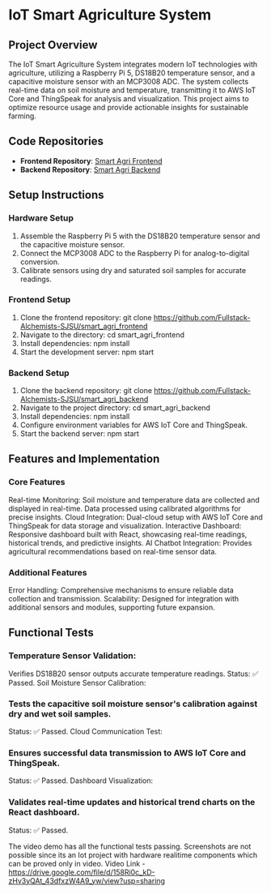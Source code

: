# IoT Smart Agriculture System

## Project Overview

The IoT Smart Agriculture System integrates modern IoT technologies with agriculture, utilizing a Raspberry Pi 5, DS18B20 temperature sensor, and a capacitive moisture sensor with an MCP3008 ADC. The system collects real-time data on soil moisture and temperature, transmitting it to AWS IoT Core and ThingSpeak for analysis and visualization. This project aims to optimize resource usage and provide actionable insights for sustainable farming.

## Code Repositories

- **Frontend Repository**: [Smart Agri Frontend](https://github.com/Fullstack-Alchemists-SJSU/smart_agri_frontend)
- **Backend Repository**: [Smart Agri Backend](https://github.com/Fullstack-Alchemists-SJSU/smart_agri_backend)

## Setup Instructions

### Hardware Setup

1. Assemble the Raspberry Pi 5 with the DS18B20 temperature sensor and the capacitive moisture sensor.
2. Connect the MCP3008 ADC to the Raspberry Pi for analog-to-digital conversion.
3. Calibrate sensors using dry and saturated soil samples for accurate readings.

### Frontend Setup

1. Clone the frontend repository:
   git clone https://github.com/Fullstack-Alchemists-SJSU/smart_agri_frontend
2.  Navigate to the directory:
    cd smart_agri_frontend
3. Install dependencies:
    npm install
4. Start the development server:
    npm start

### Backend Setup

1. Clone the backend repository:
git clone https://github.com/Fullstack-Alchemists-SJSU/smart_agri_backend
2. Navigate to the project directory:
cd smart_agri_backend
3. Install dependencies:
npm install
4. Configure environment variables for AWS IoT Core and ThingSpeak.
5. Start the backend server:
npm start

## Features and Implementation
### Core Features
Real-time Monitoring:
Soil moisture and temperature data are collected and displayed in real-time.
Data processed using calibrated algorithms for precise insights.
Cloud Integration:
Dual-cloud setup with AWS IoT Core and ThingSpeak for data storage and visualization.
Interactive Dashboard:
Responsive dashboard built with React, showcasing real-time readings, historical trends, and predictive insights.
AI Chatbot Integration:
Provides agricultural recommendations based on real-time sensor data.
### Additional Features
Error Handling: Comprehensive mechanisms to ensure reliable data collection and transmission.
Scalability: Designed for integration with additional sensors and modules, supporting future expansion.

## Functional Tests
### Temperature Sensor Validation:

Verifies DS18B20 sensor outputs accurate temperature readings.
Status: ✅ Passed.
Soil Moisture Sensor Calibration:

### Tests the capacitive soil moisture sensor's calibration against dry and wet soil samples.
Status: ✅ Passed.
Cloud Communication Test:

### Ensures successful data transmission to AWS IoT Core and ThingSpeak.
Status: ✅ Passed.
Dashboard Visualization:

### Validates real-time updates and historical trend charts on the React dashboard.
Status: ✅ Passed.

The video demo has all the functional tests passing. Screenshots are not possible since its an Iot project with hardware realitime components which can be proved only in video. 
Video Link - https://drive.google.com/file/d/158Ri0c_kD-zHv3yQAt_43dfxzW4A9_yw/view?usp=sharing 